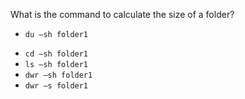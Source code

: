 What is the command to calculate the size of a folder?

+ `du –sh folder1`
* `cd –sh folder1`
* `ls –sh folder1`
* `dwr –sh folder1`
* `dwr –s folder1`
